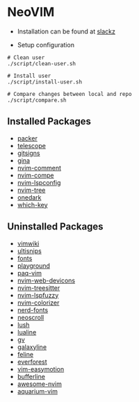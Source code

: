 # NeoVIM

* Installation can be found at [slackz](https://github.com/rubenvanstaden/slackz)

* Setup configuration

```shell
# Clean user
./script/clean-user.sh

# Install user
./script/install-user.sh

# Compare changes between local and repo
./script/compare.sh
```

## Installed Packages

- [packer](https://github.com/wbthomason/packer.nvim/)
- [telescope](https://github.com/nvim-telescope/telescope.nvim)
- [gitsigns](https://github.com/lewis6991/gitsigns.nvim)
- [gina](https://github.com/lambdalisue/gina.vim)
- [nvim-comment](https://github.com/terrortylor/nvim-comment)
- [nvim-compe](https://github.com/hrsh7th/nvim-compe)
- [nvim-lspconfig](https://github.com/neovim/nvim-lspconfig)
- [nvim-tree](https://github.com/kyazdani42/nvim-tree.lua)
- [onedark](https://github.com/monsonjeremy/onedark.nvim)
- [which-key](https://github.com/folke/which-key.nvim)

## Uninstalled Packages

- [vimwiki](https://github.com/vimwiki/vimwiki)
- [ultisnips](https://github.com/SirVer/ultisnips)
- [fonts](https://github.com/powerline/fonts)
- [playground](https://github.com/nvim-treesitter/playground)
- [paq-vim](https://github.com/savq/paq-nvim)
- [nvim-web-devicons](https://github.com/kyazdani42/nvim-web-devicons)
- [nvim-treesitter](https://github.com/nvim-treesitter/nvim-treesitter)
- [nvim-lspfuzzy](https://github.com/ojroques/nvim-lspfuzzy)
- [nvim-colorizer](https://github.com/norcalli/nvim-colorizer.lua)
- [nerd-fonts](https://github.com/ryanoasis/nerd-fonts)
- [neoscroll](https://github.com/karb94/neoscroll.nvim)
- [lush](https://github.com/rktjmp/lush.nvim)
- [lualine](https://github.com/nvim-lualine/lualine.nvim)
- [gv](https://github.com/junegunn/gv.vim)
- [galaxyline](https://github.com/glepnir/galaxyline.nvim)
- [feline](https://github.com/feline-nvim/feline.nvim)
- [everforest](https://github.com/sainnhe/everforest)
- [vim-easymotion](https://github.com/easymotion/vim-easymotion)
- [bufferline](https://github.com/akinsho/bufferline.nvim)
- [awesome-nvim](https://github.com/rockerBOO/awesome-neovim)
- [aquarium-vim](https://github.com/FrenzyExists/aquarium-vim)
